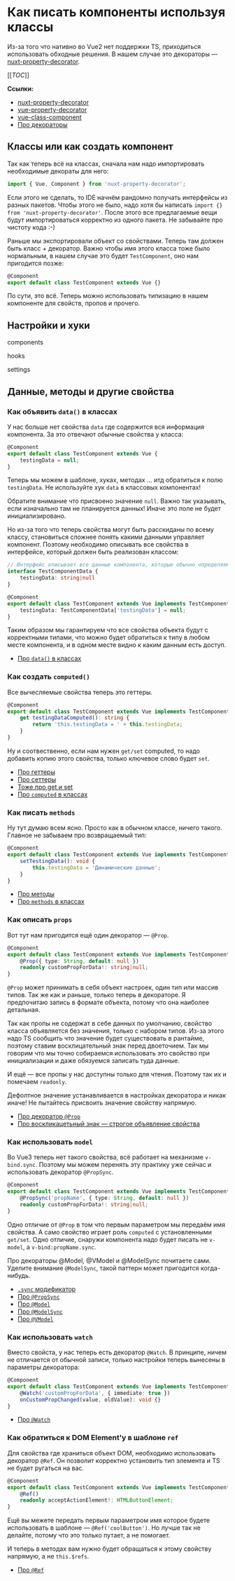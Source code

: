 # Как писать компоненты используя классы

Из-за того что нативно во Vue2 нет поддержки TS, приходиться использовать обходные решения. В нашем случае это декораторы — [nuxt-property-decorator](https://github.com/nuxt-community/nuxt-property-decorator).

[[_TOC_]]

**Ссылки:**

- [nuxt-property-decorator](https://github.com/nuxt-community/nuxt-property-decorator)
- [vue-property-decorator](https://github.com/kaorun343/vue-property-decorator)
- [vue-class-component](https://github.com/vuejs/vue-class-component)
- [Про декораторы](https://www.typescriptlang.org/docs/handbook/decorators.html)



## Классы или как создать компонент

Так как теперь всё на классах, сначала нам надо импортировать необходимые декораты для него:

```typescript
import { Vue, Component } from 'nuxt-property-decorator';
```

Если этого не сделать, то IDE начнём рандомно получать интерфейсы из разных пакетов. Чтобы этого не было, надо хотя бы написать `import {} from 'nuxt-property-decorator'`. После этого все предлагаемые вещи будут импортироваться корректно из одного пакета. Не забывайте про чистоту кода :-)

Раньше мы экспортировали объект со свойствами. Теперь там должен быть класс + декоратор. Важно чтобы имя этого класса тоже было нормальным, в нашем случае это будет `TestComponent`, оно нам пригодится позже:

```typescript
@Component
export default class TestComponent extends Vue {}
```

По сути, это всё. Теперь можно использовать типизацию в нашем компоненте для свойств, пропов и прочего.



## Настройки и хуки

components

hooks

settings



## Данные, методы и другие свойства

### Как объявить `data()` в классах

У нас больше нет свойства `data` где содержится вся информация компонента. За это отвечают обычные свойства у класса:

```typescript
@Component
export default class TestComponent extends Vue {
	testingData = null;
}
```

Теперь мы можем в шаблоне, хуках, методах ... итд обратиться к полю `testingData`. Не используйте хук `data` в классовых компонентах!

Обратите внимание что присвоено значение `null`. Важно так указывать, если изначально там не планируется данных! Иначе это поле не будет инициализировано.

Но из-за того что теперь свойства могут быть расскиданы по всему классу, становиться сложнее понять какими данными управляет компонент. Поэтому необходимо описывать все свойства в интерфейсе, который должен быть реализован классом:

```typescript
// Интерфейс описывает все данные компонента, которые обычно определяем в `data()`
interface TestComponentData {
    testingData: string|null
}

@Component
export default class TestComponent extends Vue implements TestComponentData {
	testingData: TestComponentData['testingData'] = null;
}
```

Таким образом мы гарантируем что все свойства объекта будут с корректными типами, что можно будет обратиться к типу в любом месте компонента, и в одном месте видно к каким данным есть доступ.

- [Про `data()` в классах](https://class-component.vuejs.org/guide/class-component.html#data)



### Как создать `computed()`

Все вычесляемые свойства теперь это геттеры.

```typescript
@Component
export default class TestComponent extends Vue implements TestComponentData {
    get testingDataComputed(): string {
        return 'this.testingData = ' + this.testingData;
    }
}
```

Ну и соотвественно, если нам нужен `get/set` computed, то надо добавить копию этого свойства, только ключевое слово будет `set`.

- [Про геттеры](https://developer.mozilla.org/en-US/docs/Web/JavaScript/Reference/Functions/get)
- [Про сеттеры](https://developer.mozilla.org/en-US/docs/Web/JavaScript/Reference/Functions/set)
- [Тоже про get и set](https://javascript.info/property-accessors#:~:text=Accessor%20properties%20are%20represented%20by,code%20executed%20on%20getting%20obj.)
- [Про `computed` в классах](https://class-component.vuejs.org/guide/class-component.html#computed-properties)



### Как писать `methods`

Ну тут думаю всем ясно. Просто как в обычном классе, ничего такого. Главное не забываем про возвращаемый тип:

```typescript
@Component
export default class TestComponent extends Vue implements TestComponentData {
    setTestingData(): void {
        this.testingData = 'Динамические данные';
    }
}
```

- [Про методы](https://developer.mozilla.org/en-US/docs/Web/JavaScript/Reference/Functions/Method_definitions)
- [Про `methods` в классах](https://class-component.vuejs.org/guide/class-component.html#methods)



### Как описать `props`

Вот тут нам пригодится ещё один декоратор — `@Prop`.

```typescript
@Component
export default class TestComponent extends Vue implements TestComponentData {
    @Prop({ type: String, default: null })
    readonly customPropForData!: string|null;
}
```

`@Prop` может принимать в себя объект настроек, один тип или массив типов. Так же как и раньше, только теперь в декораторе. Я предпочитаю запись в формате объекта, потому что она наиболее детальная.

Так как пропы не содержат в себе данных по умолчанию, свойство класса объявляется без значения, только с набором типов. Из-за этого надо TS сообщить что значение будет существовать в рантайме, поэтому ставим восклицательный знак перед двоеточием. Так мы говорим что мы точно собираемся использовать это свойство при инициализации и даже обязуемся записать туда данные.

И ещё — все пропы у нас доступны только для чтения. Поэтому так их и помечаем `readonly`.

Дефолтное значение устанавливается в настройках декоратора и никак иначе! Не пытайтесь присвоить значение свойству напрямую.

- [Про декоратор `@Prop`](https://github.com/kaorun343/vue-property-decorator#Prop)
- [Про воскликацетьный знак — строгое объявление свойства](https://www.typescriptlang.org/docs/handbook/release-notes/typescript-2-7.html#strict-class-initialization)



### Как использовать `model`

Во Vue3 теперь нет такого свойства, всё работает на механизме `v-bind.sync`. Поэтому мы можем перенять эту практику уже сейчас и использовать декоратор `@PropSync`.

```typescript
@Component
export default class TestComponent extends Vue implements TestComponentData {
    @PropSync('propName', { type: String, default: null })
    readonly customPropForData!: string|null;
}
```

Одно отличие от `@Prop` в том что первым параметром мы передаём имя свойства. А само свойство играет роль `computed` с установленными `get/set`. Одно отличие, снаружи компонента надо будет писать не `v-model`, а `v-bind:propName.sync`.

Про декораторы @Model, @VModel и @ModelSync почитаете сами. Уделите внимание `@ModelSync`, такой паттерн может пригодится когда-нибудь.

- [`.sync` модификатор](https://vuejs.org/v2/guide/components-custom-events.html#sync-Modifier)
- [Про `@PropSync`](https://github.com/kaorun343/vue-property-decorator#-propsyncpropname-string-options-propoptions--constructor--constructor---decorator)
- [Про `@Model`](https://github.com/kaorun343/vue-property-decorator#-modelevent-string-options-propoptions--constructor--constructor---decorator)
- [Про `@ModelSync`](https://github.com/kaorun343/vue-property-decorator#-modelsyncpropname-string-event-string-options-propoptions--constructor--constructor---decorator)
- [Про `@VModel`](https://github.com/kaorun343/vue-property-decorator#-vmodelpropsargs-propoptions-decorator)



### Как использовать `watch`

Вместо свойста, у нас теперь есть декоратор `@Watch`. В принципе, ничем не отличается от обычной записи, только настройки теперь вынесены в параметры декоратора:

```typescript
@Component
export default class TestComponent extends Vue implements TestComponentData {
    @Watch('customPropForData', { immediate: true })
    onCustomPropChanged(value, oldValue): void {}
}
```

- [Про `@Watch`](https://github.com/kaorun343/vue-property-decorator#-watchpath-string-options-watchoptions---decorator)



### Как обратиться к DOM Element'у в шаблоне `ref`

Для свойства где храниться объект DOM, необходимо использовать декоратор `@Ref`. Он позволит корректно установить тип элемента и TS не будет ругаться на вас.

```typescript
@Component
export default class TestComponent extends Vue implements TestComponentData {
    @Ref()
    readonly acceptActionElement!: HTMLButtonElement;
}
```

Ещё вы межете передать первым параметром имя которое будете использовать в шаблоне — `@Ref('coolButton')`. Но лучше так не делайте, потому что это только путает, а не помогает.

И теперь в методах вам нужно будет обращаться к этому свойству напрямую, а не `this.$refs`.

- [Про `@Ref`](https://github.com/kaorun343/vue-property-decorator#-refrefkey-string-decorator)





